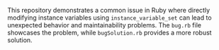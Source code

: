 This repository demonstrates a common issue in Ruby where directly modifying instance variables using `instance_variable_set` can lead to unexpected behavior and maintainability problems.  The `bug.rb` file showcases the problem, while `bugSolution.rb` provides a more robust solution.